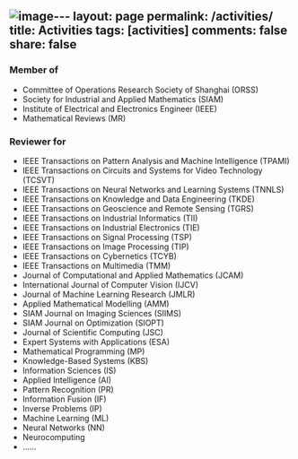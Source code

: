 ![image](https://github.com/xianchaoxiu/xianchaoxiu.github.io/assets/128447891/ba12ad17-ecc5-41c2-9e6f-b56e393fb051)---
layout: page
permalink: /activities/
title: Activities
tags: [activities]
comments: false
share: false
---


### Member of
* Committee of Operations Research Society of Shanghai (ORSS) <br>
* Society for Industrial and Applied Mathematics (SIAM) <br>
* Institute of Electrical and Electronics Engineer (IEEE) <br>
* Mathematical Reviews (MR)
  

### Reviewer for
* IEEE Transactions on Pattern Analysis and Machine Intelligence (TPAMI) <br>
* IEEE Transactions on Circuits and Systems for Video Technology (TCSVT) <br>
* IEEE Transactions on Neural Networks and Learning Systems (TNNLS) <br>
* IEEE Transactions on Knowledge and Data Engineering (TKDE)<br>
* IEEE Transactions on Geoscience and Remote Sensing (TGRS) <br>
* IEEE Transactions on Industrial Informatics (TII) <br>
* IEEE Transactions on Industrial Electronics (TIE) <br>
* IEEE Transactions on Signal Processing (TSP) <br>
* IEEE Transactions on Image Processing (TIP) <br>
* IEEE Transactions on Cybernetics (TCYB) <br>
* IEEE Transactions on Multimedia (TMM) <br>
* Journal of Computational and Applied Mathematics (JCAM) <br>
* International Journal of Computer Vision (IJCV) <br>
* Journal of Machine Learning Research (JMLR) <br>
* Applied Mathematical Modelling  (AMM) <br>
* SIAM Journal on Imaging Sciences (SIIMS) <br>
* SIAM Journal on Optimization (SIOPT) <br>
* Journal of Scientific Computing (JSC) <br>
* Expert Systems with Applications (ESA) <br>
* Mathematical Programming (MP) <br>
* Knowledge-Based Systems (KBS) <br>
* Information Sciences (IS) <br>
* Applied Intelligence (AI) <br>
* Pattern Recognition (PR) <br>
* Information Fusion (IF) <br>
* Inverse Problems (IP) <br>
* Machine Learning (ML) <br>
* Neural Networks (NN) <br>
* Neurocomputing <br>
* ......
